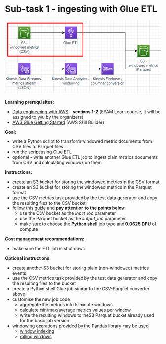 # Sub-task 1 - ingesting with Glue ETL

![task1](../materials/diagrams/task1-focus.png)

**Learning prerequisites:**
* [Data engineering with AWS](https://learn.epam.com/detailsPage?id=b478ad0c-a4cc-4d27-a093-1d4661bfc19e) - **sections 1-2** (EPAM Learn course, it will be assigned to you by the organizers)
* [AWS Glue Getting Started](https://explore.skillbuilder.aws/learn/course/internal/view/elearning/8171/getting-started-with-aws-glue) (AWS Skill Builder)

**Goal:**
* write a Python script to transform windowed metric documents from CSV files to Parquet files
* run the script using Glue ETL
* optional - write another Glue ETL job to ingest plain metrics documents from CSV and calculating windows on them

**Instructions:**
* create an S3 bucket for storing the windowed metrics in the CSV format
* create an S3 bucket for storing the windowed metrics in the Parquet format
* use the CSV metrics task provided by the test data generator and copy the resulting files to the CSV bucket
* follow [this guide](https://docs.aws.amazon.com/prescriptive-guidance/latest/patterns/three-aws-glue-etl-job-types-for-converting-data-to-apache-parquet.html) and **pay attention to the points below**
    * use the CSV bucket as the _input_loc_ parameter
    * use the Parquet bucket as the _output_loc_ parameter
    * make sure to choose the **Python shell** job type and **0.0625 DPU** of compute

**Cost management recommendations:**
* make sure the ETL job is shut down

**Optional instructions:**
* create another S3 bucket for storing plain (non-windowed) metrics events
* use the CSV metrics task provided by the test data generator and copy the resulting files to the bucket
* create a Python shell Glue job similar to the CSV-Parquet converter above
* customise the new job code
    * aggregate the metrics into 5-minute windows
    * calculate min/max/average metrics values per window
    * write the resulting windows to theS3 Parquet bucket already used for the basic job version
* windowing operations provided by the Pandas library may be used
    * [window indexing](https://pandas.pydata.org/docs/user_guide/window.html#custom-window-rolling)
    * [rolling windows](https://pandas.pydata.org/docs/user_guide/window.html#rolling-apply)